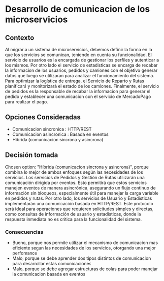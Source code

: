 # Desarrollo de comunicacion de los microservicios

## Contexto

Al migrar a un sistema de microservicios, debemos definir la forma en la que los servicios se comunican, teniendo en cuenta su funcionalidad. El servicio de usuarios es la encargada de gestionar los perfiles y autenticar a los mismos. Por otro lado el servicio de estadisticas se encarga de recabar la informacion de los usuarios, pedidos y camiones con el objetivo generar datos que luego se utilizaran para analizar el funcionamiento del sistema. Para optimizar la logística de entrega, el Servicio de Reparto y Rutas planificará y monitorizará el estado de los camiones. Finalmente, el servicio de pedidos es la responsable de recabar la informacion para generar el pedido y establecer una comunicacion con el servicio de MercadoPago para realizar el pago.

## Opciones Consideradas

* Comunicacion sincronica : HTTP/REST
* Comunicacion asincronica : Basada en eventos
* Híbrida (comunicacion sincrona y asincrona)

## Decisión tomada

Chosen option: "Híbrida (comunicacion sincrona y asincrona)", porque combina lo mejor de ambos enfoques según las necesidades de los servicios. Los servicios de Pedidos y Gestión de Rutas utilizarán una comunicación dirigida por eventos. Esto permitirá que estos servicios manejen eventos de manera asincrónica, asegurando un flujo continuo de información sin bloqueos, especialmente útil para manejar la carga variable en pedidos y rutas. Por otro lado, los servicios de Usuario y Estadísticas implementarán una comunicación basada en HTTP/REST. Este protocolo será ideal para operaciones que requieren solicitudes simples y directas, como consultas de información de usuario y estadísticas, donde la respuesta inmediata no es crítica para la funcionalidad del sistema.

### Consecuencias

* Bueno, porque nos permite utilizar el mecanismo de comunicacion mas eficiente segun las necesidades de los servicios, otorgando una mejor perfomance
* Malo, porque se debe aprender dos tipos distintos de comunicacion para desarrollar estas comunicaciones
* Malo, porque se debe agregar estructuras de colas para poder manejar la comunicacion basada en eventos
 